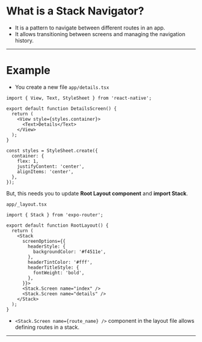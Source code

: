 # What is a Stack Navigator?
- It is a pattern to navigate between different routes in an app.
- It allows transitioning between screens and managing the navigation history.

---
# Example
- You create a new file `app/details.tsx`
``` tsx
import { View, Text, StyleSheet } from 'react-native';

export default function DetailsScreen() {
  return (
    <View style={styles.container}>
      <Text>Details</Text>
    </View>
  );
}

const styles = StyleSheet.create({
  container: {
    flex: 1,
    justifyContent: 'center',
    alignItems: 'center',
  },
});
```

But, this needs you to update **Root Layout component** and **import Stack**.

`app/_layout.tsx`
``` tsx
import { Stack } from 'expo-router';

export default function RootLayout() {
  return (
    <Stack
      screenOptions={{
        headerStyle: {
          backgroundColor: '#f4511e',
        },
        headerTintColor: '#fff',
        headerTitleStyle: {
          fontWeight: 'bold',
        },
      }}>
      <Stack.Screen name="index" />
      <Stack.Screen name="details" />
    </Stack>
  );
}
```

- `<Stack.Screen name={route_name} />` component in the layout file allows defining routes in a stack.

---








